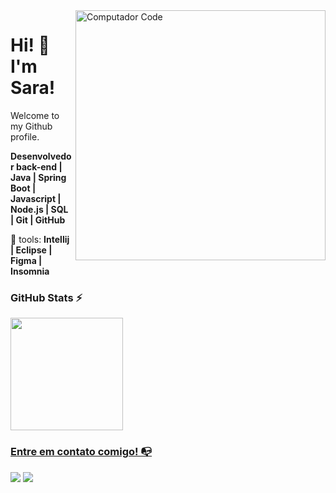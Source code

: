 <img src="https://raw.githubusercontent.com/MicaelliMedeiros/micaellimedeiros/master/image/computer-illustration.png" min-width="400px" max-width="400px" width="400px" align="right" alt="Computador Code">

<p align="left"> 
<H1> Hi! 👋 I'm Sara!</h1>
<p> 
 
 Welcome to my Github profile.

**Desenvolvedor back-end | Java | Spring Boot | Javascript | Node.js | SQL | Git | GitHub**  
 
</p>

<p align="left">
  💼 tools: <strong> Intellij | Eclipse | Figma | Insomnia </strong>
</p>

### GitHub Stats ⚡
<div>
<a href="https://github.com/sara-t-g-silva">
<img height="180em" src="https://github-readme-stats.vercel.app/api/top-langs/?username=sara-t-g-silva&layout=compact&langs_count=7&theme=dracula"/>
</div>

### Entre em contato comigo! 📭
<div>
<a href="https://instagram.com/sarathaise_g" target="_blank"><img src="https://img.shields.io/badge/-Instagram-%23E4405F?style=for-the-badge&logo=instagram&logoColor=white" target="_blank"></a>
<a href="https://www.linkedin.com/in/sara-thaise-garcia" target="_blank"><img src="https://img.shields.io/badge/-LinkedIn-%230077B5?style=for-the-badge&logo=linkedin&logoColor=white" target="_blank"></a>   
</div>




